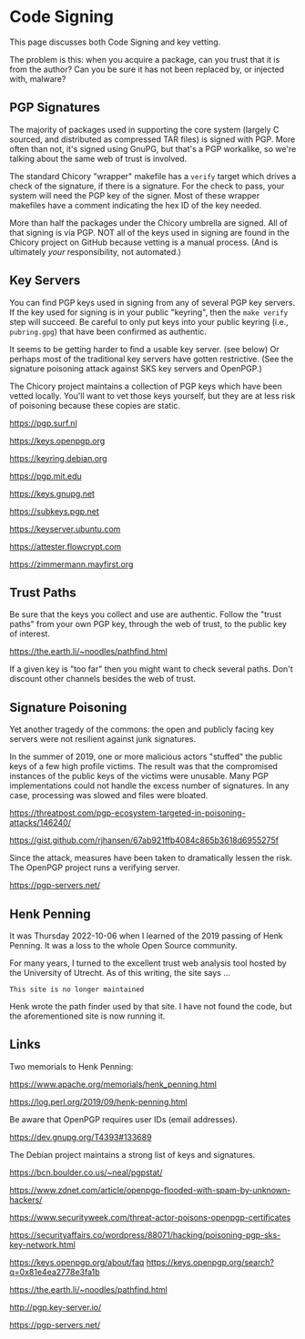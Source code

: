 # Code Signing

This page discusses both Code Signing and key vetting.

The problem is this: when you acquire a package, can you trust that
it is from the author? Can you be sure it has not been replaced by,
or injected with, malware?

## PGP Signatures

The majority of packages used in supporting the core system
(largely C sourced, and distributed as compressed TAR files) is signed
with PGP. More often than not, it's signed using GnuPG, but that's a PGP
workalike, so we're talking about the same web of trust is involved.

The standard Chicory "wrapper" makefile has a `verify` target
which drives a check of the signature, if there is a signature.
For the check to pass, your system will need the PGP key of the signer.
Most of these wrapper makefiles have a comment indicating the hex ID
of the key needed.

More than half the packages under the Chicory umbrella are signed.
All of that signing is via PGP. NOT all of the keys used in signing
are found in the Chicory project on GitHub because vetting is a manual
process. (And is ultimately *your* responsibility, not automated.)

## Key Servers

You can find PGP keys used in signing from any of several PGP key servers.
If the key used for signing is in your public "keyring", then the `make
verify` step will succeed. Be careful to only put keys into your public
keyring (i.e., `pubring.gpg`) that have been confirmed as authentic.

It seems to be getting harder to find a usable key server. (see below)
Or perhaps most of the traditional key servers have gotten restrictive.
(See the signature poisoning attack against SKS key servers and OpenPGP.)

The Chicory project maintains a collection of PGP keys which have been
vetted locally. You'll want to vet those keys yourself, but they are at
less risk of poisoning because these copies are static.


https://pgp.surf.nl

https://keys.openpgp.org

https://keyring.debian.org

https://pgp.mit.edu

https://keys.gnupg.net

https://subkeys.pgp.net

https://keyserver.ubuntu.com

https://attester.flowcrypt.com

https://zimmermann.mayfirst.org


## Trust Paths

Be sure that the keys you collect and use are authentic.
Follow the "trust paths" from your own PGP key, through the web of trust,
to the public key of interest.

https://the.earth.li/~noodles/pathfind.html

If a given key is "too far" then you might want to check
several paths. Don't discount other channels besides the web of trust.


## Signature Poisoning

Yet another tragedy of the commons:
the open and publicly facing key servers were not resilient against junk
signatures.

In the summer of 2019, one or more malicious actors "stuffed" the public
keys of a few high profile victims. The result was that the compromised
instances of the public keys of the victims were unusable. Many PGP
implementations could not handle the excess number of signatures.
In any case, processing was slowed and files were bloated.

https://threatpost.com/pgp-ecosystem-targeted-in-poisoning-attacks/146240/

https://gist.github.com/rjhansen/67ab921ffb4084c865b3618d6955275f

Since the attack, measures have been taken to dramatically lessen the risk.
The OpenPGP project runs a verifying server.

https://pgp-servers.net/


## Henk Penning

It was Thursday 2022-10-06 when I learned of the 2019 passing of Henk Penning.
It was a loss to the whole Open Source community.

For many years, I turned to the excellent trust web analysis tool hosted
by the University of Utrecht. As of this writing, the site says ... 

    This site is no longer maintained

Henk wrote the path finder used by that site.
I have not found the code, but the aforementioned site is now running it.

<!-- 

The program used to calculate it is public: https://pgp.cs.uu.nl/wotsap/

As is the archive data it uses, updated as of... today https://pgp.cs.uu.nl/archive/wot-0.3/

  -->


## Links

Two memorials to Henk Penning:

https://www.apache.org/memorials/henk_penning.html

https://log.perl.org/2019/09/henk-penning.html

Be aware that OpenPGP requires user IDs (email addresses).

https://dev.gnupg.org/T4393#133689

The Debian project maintains a strong list of keys and signatures.











https://bcn.boulder.co.us/~neal/pgpstat/

https://www.zdnet.com/article/openpgp-flooded-with-spam-by-unknown-hackers/

https://www.securityweek.com/threat-actor-poisons-openpgp-certificates

https://securityaffairs.co/wordpress/88071/hacking/poisoning-pgp-sks-key-network.html

https://keys.openpgp.org/about/faq
https://keys.openpgp.org/search?q=0x81e4ea2778e3fa1b

https://the.earth.li/~noodles/pathfind.html

http://pgp.key-server.io/


https://pgp-servers.net/







